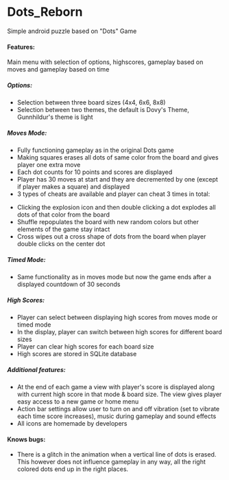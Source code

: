 # Dots_Reborn
Simple android puzzle based on "Dots" Game

#### Features:
Main menu with selection of options, highscores, gameplay based on moves and gameplay based on time

##### Options:
* Selection between three board sizes (4x4, 6x6, 8x8)
* Selection between two themes, the default is Dovy's Theme, Gunnhildur's theme is light

##### Moves Mode:
* Fully functioning gameplay as in the original Dots game
* Making squares erases all dots of same color from the board and gives player one extra move 
* Each dot counts for 10 points and scores are displayed
* Player has 30 moves at start and they are decremented by one (except if player makes a square) and displayed 
* 3 types of cheats are available and player can cheat 3 times in total:
- Clicking the explosion icon and then double clicking a dot explodes all dots of that color from the board
- Shuffle repopulates the board with new random colors but other elements of the game stay intact
- Cross wipes out a cross shape of dots from the board when player double clicks on the center dot

##### Timed Mode:
* Same functionality as in moves mode but now the game ends after a displayed countdown of 30 seconds

##### High Scores:
* Player can select between displaying high scores from moves mode or timed mode
* In the display, player can switch between high scores for different board sizes
* Player can clear high scores for each board size 
* High scores are stored in SQLite database

##### Additional features:
* At the end of each game a view with player's score is displayed along with current high score in that mode & board size. The view gives player easy access to a new game or home menu
* Action bar settings allow user to turn on and off vibration (set to vibrate each time score increases), music during gameplay and sound effects
* All icons are homemade by developers

#### Knows bugs:
* There is a glitch in the animation when a vertical line of dots is erased. This however does not influence gameplay in any way, all the right colored dots end up in the right places.
